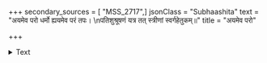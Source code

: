+++
secondary_sources = [ "MSS_2717",]
jsonClass = "Subhaashita"
text = "अयमेव परो धर्मो ह्ययमेव परं तपः।  \nपतिशुश्रूषणं यत्र तत् स्त्रीणां स्वर्गहेतुकम्॥"
title = "अयमेव परो"

+++

<details><summary>Text</summary>

अयमेव परो धर्मो ह्ययमेव परं तपः।  
पतिशुश्रूषणं यत्र तत् स्त्रीणां स्वर्गहेतुकम्॥
</details>
